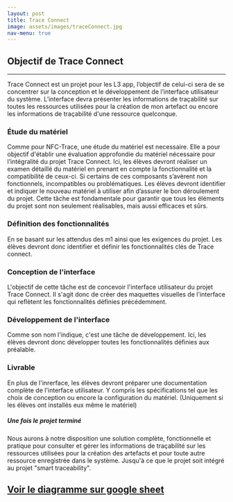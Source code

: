 ```yaml
---
layout: post
title: Trace Connect
image: assets/images/traceConnect.jpg
nav-menu: true
---
```


<h2 id="content">Objectif de Trace Connect</h2>
<hr />
<p> Trace Connect est un projet pour les L3 app, l’objectif de celui-ci sera de se concentrer sur la conception et le développement de l’interface utilisateur du système. L’interface devra présenter les informations de traçabilité sur toutes les ressources utilisées pour la création de mon artefact ou encore les informations de traçabilité d'une ressource quelconque.</p>
<div class="row">
	<div class="10u 12u$(medium)">
		<h3>Étude du matériel</h3>
		<p>Comme pour NFC-Trace, une étude du matériel est necessaire. Elle a pour objectif d'établir une évaluation approfondie du matériel nécessaire pour l’intégralité du projet Trace Connect. Ici, les élèves devront réaliser un examen détaillé du matériel en prenant en compte la fonctionnalité et la compatibilité de ceux-ci. Si certains de ces composants s’avèrent non fonctionnels, incompatibles ou problématiques. Les élèves devront identifier et indiquer le nouveau matériel à utiliser afin d’assurer le bon déroulement du projet. Cette tâche est fondamentale pour garantir que tous les éléments du projet sont non seulement réalisables, mais aussi efficaces et sûrs.
</p>
	</div>
	<div class="10u$ 12u$(medium)">
		<h3>Définition des fonctionnalités</h3>
		<p>En se basant sur les attendus des m1 ainsi que les exigences du projet. Les élèves devront donc identifier et définir les fonctionnalités clés de Trace connect.</p>
	</div>


  
<div class="4u 12u$(medium)">
		<h3>Conception de l'interface</h3>
		<p> L'objectif de cette tâche est de concevoir l'interface utilisateur du projet Trace Connect. Il s'agit donc de créer des maquettes visuelles de l'interface qui reflètent les fonctionnalités définies précédemment.</p>
	</div>
	<div class="4u 12u$(medium)">
		<h3>Développement de l'interface</h3>
		<p> Comme son nom l'indique, c'est une tâche de développement. Ici, les élèves devront donc développer toutes les fonctionnalités définies aux préalable.</p>
	</div>
	<div class="4u$ 12u$(medium)">
		<h3>Livrable</h3>
		<p>En plus de l'inrerface, les élèves devront préparer une documentation complète de l'interface utilisateur. Y compris les spécifications tel que les choix de conception ou encore la configuration du matériel. (Uniquement si les élèves ont installés eux même le matériel)</p>
	</div>

 <h5>Une fois le projet terminé</h5>
 <div class="box">
	<p>Nous aurons à notre disposition une solution complète, fonctionnelle et pratique pour consulter et gérer les informations de traçabilité sur les ressources utilisées pour la création des artefacts et pour toute autre ressource enregistrée dans le système. Jusqu'à ce que le projet soit intégré au projet "smart traceability".</p>
</div>



<head>
  
<body>
      <a href="https://docs.google.com/spreadsheets/d/1n8Yd__z0773qt-cNkLsTYXXuelVUgRiy4jZWDAqDDBY/edit#gid=1154370845" target="_blank"><h2>Voir le diagramme sur google sheet</h2> </a>
   
</body>
